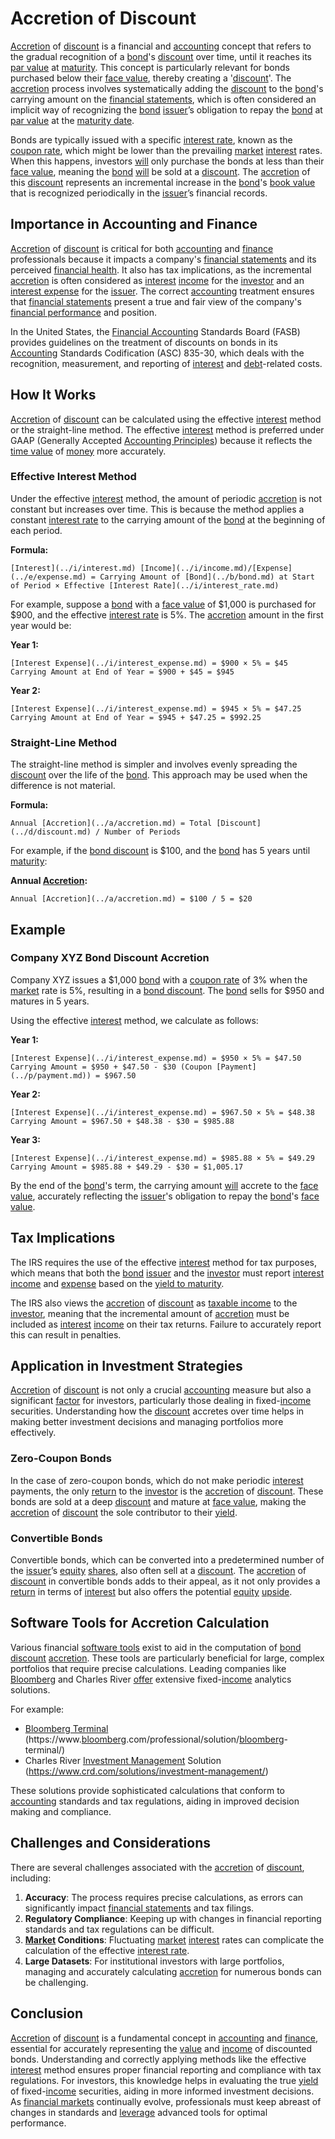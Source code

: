 # Accretion of Discount

[Accretion](../a/accretion.md) of [discount](../d/discount.md) is a financial and [accounting](../a/accounting.md) concept that refers to the gradual recognition of a [bond](../b/bond.md)'s [discount](../d/discount.md) over time, until it reaches its [par value](../p/par_value.md) at [maturity](../m/maturity.md). This concept is particularly relevant for bonds purchased below their [face value](../f/face_value.md), thereby creating a '[discount](../d/discount.md)'. The [accretion](../a/accretion.md) process involves systematically adding the [discount](../d/discount.md) to the [bond](../b/bond.md)'s carrying amount on the [financial statements](../f/financial_statements.md), which is often considered an implicit way of recognizing the [bond](../b/bond.md) [issuer](../i/issuer.md)’s obligation to repay the [bond](../b/bond.md) at [par value](../p/par_value.md) at the [maturity date](../m/maturity_date.md).

Bonds are typically issued with a specific [interest rate](../i/interest_rate.md), known as the [coupon rate](../c/coupon_rate.md), which might be lower than the prevailing [market](../m/market.md) [interest](../i/interest.md) rates. When this happens, investors [will](../w/will.md) only purchase the bonds at less than their [face value](../f/face_value.md), meaning the [bond](../b/bond.md) [will](../w/will.md) be sold at a [discount](../d/discount.md). The [accretion](../a/accretion.md) of this [discount](../d/discount.md) represents an incremental increase in the [bond](../b/bond.md)'s [book value](../b/book_value.md) that is recognized periodically in the [issuer](../i/issuer.md)’s financial records.

## Importance in Accounting and Finance

[Accretion](../a/accretion.md) of [discount](../d/discount.md) is critical for both [accounting](../a/accounting.md) and [finance](../f/finance.md) professionals because it impacts a company's [financial statements](../f/financial_statements.md) and its perceived [financial health](../f/financial_health.md). It also has tax implications, as the incremental [accretion](../a/accretion.md) is often considered as [interest](../i/interest.md) [income](../i/income.md) for the [investor](../i/investor.md) and an [interest expense](../i/interest_expense.md) for the [issuer](../i/issuer.md). The correct [accounting](../a/accounting.md) treatment ensures that [financial statements](../f/financial_statements.md) present a true and fair view of the company's [financial performance](../f/financial_performance.md) and position.

In the United States, the [Financial Accounting](../f/financial_accounting.md) Standards Board (FASB) provides guidelines on the treatment of discounts on bonds in its [Accounting](../a/accounting.md) Standards Codification (ASC) 835-30, which deals with the recognition, measurement, and reporting of [interest](../i/interest.md) and [debt](../d/debt.md)-related costs.

## How It Works

[Accretion](../a/accretion.md) of [discount](../d/discount.md) can be calculated using the effective [interest](../i/interest.md) method or the straight-line method. The effective [interest](../i/interest.md) method is preferred under GAAP (Generally Accepted [Accounting Principles](../a/accounting_principles.md)) because it reflects the [time value](../t/time_value.md) of [money](../m/money.md) more accurately.

### Effective Interest Method

Under the effective [interest](../i/interest.md) method, the amount of periodic [accretion](../a/accretion.md) is not constant but increases over time. This is because the method applies a constant [interest rate](../i/interest_rate.md) to the carrying amount of the [bond](../b/bond.md) at the beginning of each period. 

**Formula:**

```
[Interest](../i/interest.md) [Income](../i/income.md)/[Expense](../e/expense.md) = Carrying Amount of [Bond](../b/bond.md) at Start of Period × Effective [Interest Rate](../i/interest_rate.md)
```

For example, suppose a [bond](../b/bond.md) with a [face value](../f/face_value.md) of $1,000 is purchased for $900, and the effective [interest rate](../i/interest_rate.md) is 5%. The [accretion](../a/accretion.md) amount in the first year would be:

**Year 1:**
```
[Interest Expense](../i/interest_expense.md) = $900 × 5% = $45
Carrying Amount at End of Year = $900 + $45 = $945
```

**Year 2:**
```
[Interest Expense](../i/interest_expense.md) = $945 × 5% = $47.25
Carrying Amount at End of Year = $945 + $47.25 = $992.25
```

### Straight-Line Method

The straight-line method is simpler and involves evenly spreading the [discount](../d/discount.md) over the life of the [bond](../b/bond.md). This approach may be used when the difference is not material.

**Formula:**

```
Annual [Accretion](../a/accretion.md) = Total [Discount](../d/discount.md) / Number of Periods
```

For example, if the [bond discount](../b/bond_discount.md) is $100, and the [bond](../b/bond.md) has 5 years until [maturity](../m/maturity.md):

**Annual [Accretion](../a/accretion.md):**
```
Annual [Accretion](../a/accretion.md) = $100 / 5 = $20
```

## Example

### Company XYZ Bond Discount Accretion

Company XYZ issues a $1,000 [bond](../b/bond.md) with a [coupon rate](../c/coupon_rate.md) of 3% when the [market](../m/market.md) rate is 5%, resulting in a [bond discount](../b/bond_discount.md). The [bond](../b/bond.md) sells for $950 and matures in 5 years. 

Using the effective [interest](../i/interest.md) method, we calculate as follows:

**Year 1:**
```
[Interest Expense](../i/interest_expense.md) = $950 × 5% = $47.50
Carrying Amount = $950 + $47.50 - $30 (Coupon [Payment](../p/payment.md)) = $967.50
```

**Year 2:**
```
[Interest Expense](../i/interest_expense.md) = $967.50 × 5% = $48.38
Carrying Amount = $967.50 + $48.38 - $30 = $985.88
```

**Year 3:**
```
[Interest Expense](../i/interest_expense.md) = $985.88 × 5% = $49.29
Carrying Amount = $985.88 + $49.29 - $30 = $1,005.17
```

By the end of the [bond](../b/bond.md)'s term, the carrying amount [will](../w/will.md) accrete to the [face value](../f/face_value.md), accurately reflecting the [issuer](../i/issuer.md)'s obligation to repay the [bond](../b/bond.md)'s [face value](../f/face_value.md).

## Tax Implications

The IRS requires the use of the effective [interest](../i/interest.md) method for tax purposes, which means that both the [bond](../b/bond.md) [issuer](../i/issuer.md) and the [investor](../i/investor.md) must report [interest](../i/interest.md) [income](../i/income.md) and [expense](../e/expense.md) based on the [yield to maturity](../y/yield_to_maturity.md). 

The IRS also views the [accretion](../a/accretion.md) of [discount](../d/discount.md) as [taxable income](../t/taxable_income.md) to the [investor](../i/investor.md), meaning that the incremental amount of [accretion](../a/accretion.md) must be included as [interest](../i/interest.md) [income](../i/income.md) on their tax returns. Failure to accurately report this can result in penalties.

## Application in Investment Strategies

[Accretion](../a/accretion.md) of [discount](../d/discount.md) is not only a crucial [accounting](../a/accounting.md) measure but also a significant [factor](../f/factor.md) for investors, particularly those dealing in fixed-[income](../i/income.md) securities. Understanding how the [discount](../d/discount.md) accretes over time helps in making better investment decisions and managing portfolios more effectively.

### Zero-Coupon Bonds

In the case of zero-coupon bonds, which do not make periodic [interest](../i/interest.md) payments, the only [return](../r/return.md) to the [investor](../i/investor.md) is the [accretion](../a/accretion.md) of [discount](../d/discount.md). These bonds are sold at a deep [discount](../d/discount.md) and mature at [face value](../f/face_value.md), making the [accretion](../a/accretion.md) of [discount](../d/discount.md) the sole contributor to their [yield](../y/yield.md).

### Convertible Bonds

Convertible bonds, which can be converted into a predetermined number of the [issuer](../i/issuer.md)’s [equity](../e/equity.md) [shares](../s/shares.md), also often sell at a [discount](../d/discount.md). The [accretion](../a/accretion.md) of [discount](../d/discount.md) in convertible bonds adds to their appeal, as it not only provides a [return](../r/return.md) in terms of [interest](../i/interest.md) but also offers the potential [equity](../e/equity.md) [upside](../u/upside.md).

## Software Tools for Accretion Calculation

Various financial [software tools](../s/software_tools_for_trading.md) exist to aid in the computation of [bond discount](../b/bond_discount.md) [accretion](../a/accretion.md). These tools are particularly beneficial for large, complex portfolios that require precise calculations. Leading companies like [Bloomberg](../b/bloomberg.md) and Charles River [offer](../o/offer.md) extensive fixed-[income](../i/income.md) analytics solutions.

For example:
- [Bloomberg Terminal](../b/bloomberg_terminal.md) (https://www.[bloomberg](../b/bloomberg.md).com/professional/solution/[bloomberg](../b/bloomberg.md)-terminal/)
- Charles River [Investment Management](../i/investment_management.md) Solution (https://www.crd.com/solutions/investment-management/)

These solutions provide sophisticated calculations that conform to [accounting](../a/accounting.md) standards and tax regulations, aiding in improved decision making and compliance.

## Challenges and Considerations

There are several challenges associated with the [accretion](../a/accretion.md) of [discount](../d/discount.md), including:

1. **Accuracy**: The process requires precise calculations, as errors can significantly impact [financial statements](../f/financial_statements.md) and tax filings.
2. **Regulatory Compliance**: Keeping up with changes in financial reporting standards and tax regulations can be difficult.
3. **[Market](../m/market.md) Conditions**: Fluctuating [market](../m/market.md) [interest](../i/interest.md) rates can complicate the calculation of the effective [interest rate](../i/interest_rate.md).
4. **Large Datasets**: For institutional investors with large portfolios, managing and accurately calculating [accretion](../a/accretion.md) for numerous bonds can be challenging.

## Conclusion

[Accretion](../a/accretion.md) of [discount](../d/discount.md) is a fundamental concept in [accounting](../a/accounting.md) and [finance](../f/finance.md), essential for accurately representing the [value](../v/value.md) and [income](../i/income.md) of discounted bonds. Understanding and correctly applying methods like the effective [interest](../i/interest.md) method ensures proper financial reporting and compliance with tax regulations. For investors, this knowledge helps in evaluating the true [yield](../y/yield.md) of fixed-[income](../i/income.md) securities, aiding in more informed investment decisions. As [financial markets](../f/financial_market.md) continually evolve, professionals must keep abreast of changes in standards and [leverage](../l/leverage.md) advanced tools for optimal performance.